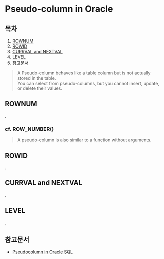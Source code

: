 Pseudo-column in Oracle
=======================

## 목차
1. [ROWNUM](#rownum)
2. [ROWID](#rowid)
3. [CURRVAL and NEXTVAL](#currval-and-nextval)
4. [LEVEL](#level)
5. [참고문서](#참고문서)


> A Pseudo-column behaves like a table column but is not actually stored in the table.  
> You can select from pseudo-columns, but you cannot insert, update, or delete their values.


## ROWNUM
.

### cf. ROW_NUMBER()  
> A pseudo-column is also similar to a function without arguments.  



## ROWID
.


## CURRVAL and NEXTVAL
.


## LEVEL
.


## 참고문서
+ [Pseudocolumn in Oracle SQL](https://www.geeksforgeeks.org/pseudocolumn-oracle-sql/)
